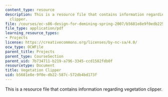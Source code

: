 ```yaml
---
content_type: resource
description: This is a resource file that contains information regarding vegetation
  clipper.
file: /courses/ec-s06-design-for-demining-spring-2007/b5681e8e9f0edb22587c572db4bd173f_MITEC_S06S07_clipper_2006.pdf
file_type: application/pdf
learning_resource_types:
- Projects
license: https://creativecommons.org/licenses/by-nc-sa/4.0/
ocw_type: OCWFile
parent_title: Projects
parent_type: CourseSection
parent_uid: 7b734711-b219-a796-3345-ccd1582fdb0f
resourcetype: Document
title: Vegetation Clipper
uid: b5681e8e-9f0e-db22-587c-572db4bd173f
---
```

This is a resource file that contains information regarding vegetation clipper.